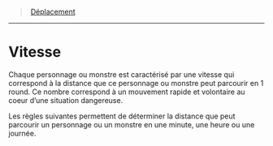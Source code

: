 ﻿---
!GenericItem
Id: movement_hd.md#vitesse
ParentLink: movement_hd.md#déplacement
Name: Vitesse
ParentName: Déplacement
NameLevel: 1
Attributes:
  Name: Vitesse
  Markdown: >+
    # <!--Name-->Vitesse<!--/Name-->


    Chaque personnage ou monstre est caractérisé par une vitesse qui correspond à la distance que ce personnage ou monstre peut parcourir en 1 round. Ce nombre correspond à un mouvement rapide et volontaire au coeur d’une situation dangereuse.


    Les règles suivantes permettent de déterminer la distance que peut parcourir un personnage ou un monstre en une minute, une heure ou une journée.

AttributesDictionary: >+
  Name: Vitesse

  Markdown: >+

    # <!--Name-->Vitesse<!--/Name-->





    Chaque personnage ou monstre est caractérisé par une vitesse qui correspond à la distance que ce personnage ou monstre peut parcourir en 1 round. Ce nombre correspond à un mouvement rapide et volontaire au coeur d’une situation dangereuse.





    Les règles suivantes permettent de déterminer la distance que peut parcourir un personnage ou un monstre en une minute, une heure ou une journée.



---
> [Déplacement](hd_movement.md)

---

# Vitesse

Chaque personnage ou monstre est caractérisé par une vitesse qui correspond à la distance que ce personnage ou monstre peut parcourir en 1 round. Ce nombre correspond à un mouvement rapide et volontaire au coeur d’une situation dangereuse.

Les règles suivantes permettent de déterminer la distance que peut parcourir un personnage ou un monstre en une minute, une heure ou une journée.

